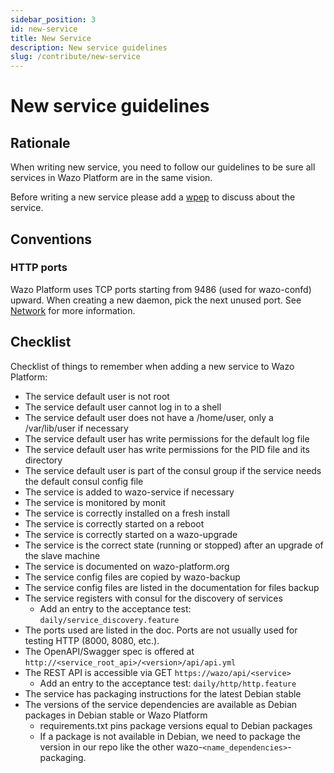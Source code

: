 ```yaml
---
sidebar_position: 3
id: new-service
title: New Service
description: New service guidelines
slug: /contribute/new-service
---
```


# New service guidelines

## Rationale

When writing new service, you need to follow our guidelines to be sure all services in Wazo Platform are in the same vision.

Before writing a new service please add a [wpep](https://github.com/wazo-platform/wpep) to discuss about the service.

## Conventions

### HTTP ports

Wazo Platform uses TCP ports starting from 9486 (used for wazo-confd) upward. When creating a new daemon, pick the next unused port.
See [Network](/uc-doc/contributors/network) for more information.

## Checklist

Checklist of things to remember when adding a new service to Wazo Platform:

- The service default user is not root
- The service default user cannot log in to a shell
- The service default user does not have a /home/user, only a /var/lib/user if necessary
- The service default user has write permissions for the default log file
- The service default user has write permissions for the PID file and its directory
- The service default user is part of the consul group if the service needs the default consul config file
- The service is added to wazo-service if necessary
- The service is monitored by monit
- The service is correctly installed on a fresh install
- The service is correctly started on a reboot
- The service is correctly started on a wazo-upgrade
- The service is the correct state (running or stopped) after an upgrade of the slave machine
- The service is documented on wazo-platform.org
- The service config files are copied by wazo-backup
- The service config files are listed in the documentation for files backup
- The service registers with consul for the discovery of services
  - Add an entry to the acceptance test: `daily/service_discovery.feature`
- The ports used are listed in the doc. Ports are not usually used for testing HTTP (8000, 8080, etc.).
- The OpenAPI/Swagger spec is offered at `http://<service_root_api>/<version>/api/api.yml`
- The REST API is accessible via GET `https://wazo/api/<service>`
  - Add an entry to the acceptance test: `daily/http/http.feature`
- The service has packaging instructions for the latest Debian stable
- The versions of the service dependencies are available as Debian packages in Debian stable or Wazo Platform
  - requirements.txt pins package versions equal to Debian packages
  - If a package is not available in Debian, we need to package the version in our repo like the other wazo-`<name_dependencies>`-packaging.
